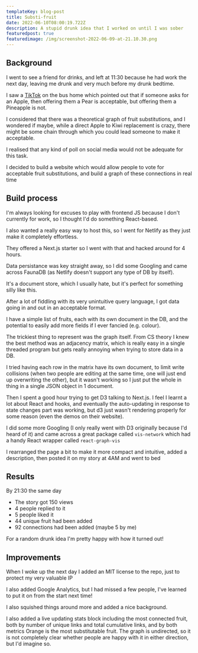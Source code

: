 ```yaml
---
templateKey: blog-post
title: Substi-fruit
date: 2022-06-10T08:00:19.722Z
description: A stupid drunk idea that I worked on until I was sober
featuredpost: true
featuredimage: /img/screenshot-2022-06-09-at-21.10.30.png
---
```


## Background

I went to see a friend for drinks, and left at 11:30 because he had work the next day, leaving me drunk and very much before my drunk bedtime.

I saw a [TikTok](https://www.tiktok.com/@_brogz/video/7106954222557482246?_t=8T1g2g3I9vq&_r=1) on the bus home which pointed out that if someone asks for an Apple, then offering them a Pear is acceptable, but offering them a Pineapple is not.

I considered that there was a theoretical graph of fruit substitutions, and I wondered if maybe, while a direct Apple to Kiwi replacement is crazy, there might be some chain through which you could lead someone to make it acceptable.

I realised that any kind of poll on social media would not be adequate for this task.

I decided to build a website which would allow people to vote for acceptable fruit substitutions, and build a graph of these connections in real time

## Build process

I'm always looking for excuses to play with frontend JS because I don't currently for work, so I thought I'd do something React-based.

I also wanted a really easy way to host this, so I went for Netlify as they just make it completely effortless.

They offered a Next.js starter so I went with that and hacked around for 4 hours.

Data persistance was key straight away, so I did some Googling and came across FaunaDB (as Netlify doesn't support any type of DB by itself).

It's a document store, which I usually hate, but it's perfect for something silly like this.

After a lot of fiddling with its very unintuitive query language, I got data going in and out in an acceptable format.

I have a simple list of fruits, each with its own document in the DB, and the potential to easily add more fields if I ever fancied (e.g. colour).

The trickiest thing to represent was the graph itself. From CS theory I knew the best method was an adjacency matrix, which is really easy in a single threaded program but gets really annoying when trying to store data in a DB.

I tried having each row in the matrix have its own document, to limit write collisions (when two people are editing at the same time, one will just end up overwriting the other), but it wasn't working so I just put the whole in thing in a single JSON object in 1 document.

Then I spent a good hour trying to get D3 talking to Next.js. I feel I learnt a lot about React and hooks, and eventually the auto-updating in response to state changes part was working, but d3 just wasn't rendering properly for some reason (even the demos on their website).

I did some more Googling (I only really went with D3 originally because I'd heard of it) and came across a great package called `vis-network` which had a handy React wrapper called `react-graph-vis`

I rearranged the page a bit to make it more compact and intuitive, added a description, then posted it on my story at 4AM and went to bed

## Results

By 21:30 the same day
- The story got 150 views
- 4 people replied to it
- 5 people liked it
- 44 unique fruit had been added
- 92 connections had been added (maybe 5 by me)

For a random drunk idea I'm pretty happy with how it turned out!

## Improvements

When I woke up the next day I added an MIT license to the repo, just to protect my very valuable IP

I also added Google Analytics, but I had missed a few people, I've learned to put it on from the start next time!

I also squished things around more and added a nice background.

I also added a live updating stats block including the most connected fruit, both by number of unique links and total cumulative links, and by both metrics Orange is the most substitutable fruit. The graph is undirected, so it is not completely clear whether people are happy with it in either direction, but I'd imagine so.
